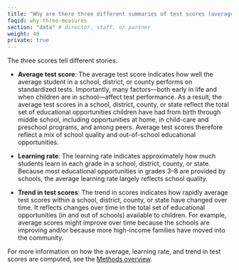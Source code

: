 ```yaml
---
title: "Why are there three different summaries of test scores (average scores, learning rates, and trends in scores) in each place? What can we learn from each of these?"
faqid: why-three-measures
section: "data" # director, staff, or partner
weight: 40
private: true
---
```


The three scores tell different stories. 

+ **Average test score**: The average test score indicates how well the average student in a school, district, or county performs on standardized tests. Importantly, many factors—both early in life and when children are in school—affect test performance. As a result, the average test scores in a school, district, county, or state reflect the total set of educational opportunities children have had from birth through middle school, including opportunities at home, in child-care and preschool programs, and among peers. Average test scores therefore reflect a mix of school quality and out-of-school educational opportunities. 
 
+ **Learning rate**: The learning rate indicates approximately how much students learn in each grade in a school, district, county, or state. Because most educational opportunities in grades 3–8 are provided by schools, the average learning rate largely reflects school quality.  
 
+ **Trend in test scores**: The trend in scores indicates how rapidly average test scores within a school, district, county, or state have changed over time. It reflects changes over time in the total set of educational opportunities (in and out of schools) available to children. For example, average scores might improve over time because the schools are improving and/or because more high-income families have moved into the community.

For more information on how the average, learning rate, and trend in test scores are computed, see the <a href="/methods">Methods overview</a>. 



